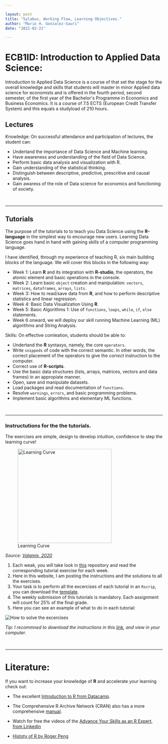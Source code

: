 ```yaml
---

layout: post
title: "Sylabus, Working Flow, Learning Objectives."
author: "Mario H. Gonzalez-Sauri"
date: "2022-02-21"

---
```


# ECB1ID: Introduction to Applied Data Science:

Introduction to Applied Data Science is a course of that set the stage for the overall knowledge and skills that students will master in minor Applied data science for economists and is offered in the fourth period, second semester, of the first year of the Bachelor's Programme in Economics and Business Economics. It is a course of 7.5 ECTS (European Credit Transfer System) and this equals a studyload of 210 hours.


## Lectures

Knowledge: On successful attendance and participation of lectures, the student can:
- Undertand the importance of Data Science and Machine learning.
- Have awareness and understanding of the field of Data Science.
- Perform basic data analysis and visualization with R.
- Gain understanding of the statistical thinking.
- Distinguish between descriptive, predictive, prescritive and causal analysis.
- Gain awaress of the role of Data science for economics and functioning of society.

<br>

---

## Tutorials

The purpose of the tutorials to to teach you Data Science using the
**R-language** in the simplest way to encourage new users. Learning Data
Science goes hand in hand with gaining skills of a computer
programming language. 

I have identified, through my experience of teaching R, six main
building blocks of the language. We will cover this blocks in the
following way:

-   Week 1: Learn **R** and its integration with **R-studio**, the
    operators, the atomic element and basic operations in the console.
-   Week 2: Learn basic `object` creation and manipulation: `vectors`,
    `matrices`, `dataframes`, `arrays`, `lists`.
-   Week 3: How to read/save data from **R**, and how to perform
    descriptive statistics and linear regression.
-   Week 4: Basic Data Visualization Using **R**.  
-   Week 5: Basic Algorithms 1: Use of `functions`, `loops`, `while`,
    `if`, `else` statements.
-   Week 6 onward, we will deploy our skill running Machine
    Learning (ML) algorithms and String Analysis.


Skills: On effective comleation, students should be able to:

- Undertand the **R** syntaxys, namely, the core `operators`.
- Write `snippeds` of code with the correct semantic. In other words, the correct placement of the operators to give the *correct* instruction to the computer.
- Correct use of **R-scripts**.
- Use the basic data structures (lists, arrays, matrices, vectors and data frames) in an appropiate manner.
- Open, save and manipulate datasets.
- Load packages and read documentation of `functions`.
- Resolve `warnings`, `errors`, and basic programming problems.
- Implement basic algorithms and elementary ML functions.    

<br>

---

### Instructutions for the the tutorials.

 The exercises are simple, design to develop intuition, confidence to step the learning curve!

<figure>
<img src="https://www.valamis.com/documents/10197/520324/steep-lc.png" height="300" alt="Learning Curve" /><figcaption aria-hidden="true">Learning Curve</figcaption>
</figure>

*Source: [Valamis, 2020](https://www.valamis.com/)*

1. Each weak, you will take look in [this](https://wario84.github.io/idsc_mgs/) repository and read the corresponding tutorial exercise for each week.
2. Here in this website, I am posting the instructions and the solutions to all the exercises.
3. Your task is to perform all the excercises of each tutorial in an `Rscrip`, you can download the [template](https://raw.githubusercontent.com/Wario84/idsc_mgs/master/assets/rscripts/w1_tutorial01_mgs.R).
4. The weekly submission of this tutorials is mandatory. Each assignment will count for 25% of the final grade. 
5. Here you can see an example of what to do in each tutorial:

![How to solve the excercises](https://github.com/Wario84/idsc_mgs/raw/master/assets/imgs/t0_example_solution.gif?raw=true)

*Tip: I recommned to download the instructions in this [link](https://github.com/Wario84/idsc_mgs/raw/master/assets/imgs/t0_example_solution.gif?raw=true), and view in your computer.*

<br>

---


# Literature:

If you want to increase your knowledge of **R** and accelerate your
learning check out:

-   The excellent [Introduction to R from
    Datacamp](https://www.datacamp.com/courses/free-introduction-to-r).
-   The Comprehensive R Archive Network (CRAN) also has a more
    comprehensive
    [manual](https://cran.r-project.org/doc/manuals/r-release/R-intro.pdf).
-   Watch for free the videos of the [Advance Your Skills as an R
    Expert, from
    Linkedin](https://www.linkedin.com/learning/paths/advance-your-skills-as-an-r-expert)

- [Histoty of R by  Roger Peng](https://www.youtube.com/watch?v=STihTnVSZnI&ab_channel=RogerPeng)
